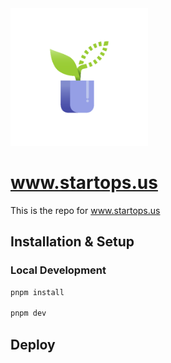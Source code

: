 <img src="https://github.com/start-ops/www.startops.us/blob/main/public/assets/startops-logo.png" alt="www.startops.us" width=220px>

# www.startops.us

This is the repo for www.startops.us


## Installation & Setup

### Local Development

```bash
pnpm install

pnpm dev
```

## Deploy
